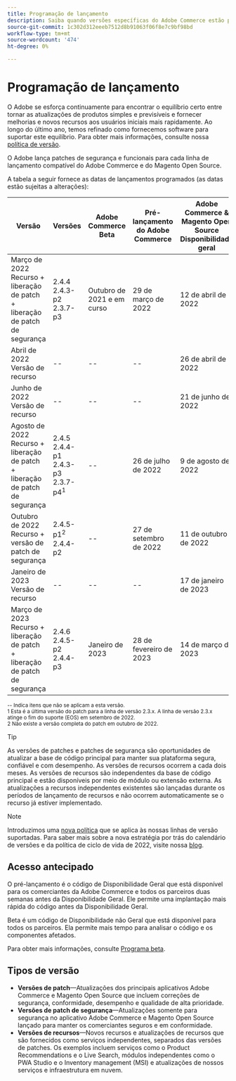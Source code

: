 ```yaml
---
title: Programação de lançamento
description: Saiba quando versões específicas do Adobe Commerce estão programadas para beta, pré-lançamento e disponibilidade geral.
source-git-commit: 1c302d312eeeb7512d8b91063f06f8e7c9bf98bd
workflow-type: tm+mt
source-wordcount: '474'
ht-degree: 0%

---
```



# Programação de lançamento

O Adobe se esforça continuamente para encontrar o equilíbrio certo entre tornar as atualizações de produtos simples e previsíveis e fornecer melhorias e novos recursos aos usuários iniciais mais rapidamente. Ao longo do último ano, temos refinado como fornecemos software para suportar este equilíbrio. Para obter mais informações, consulte nossa [política de versão](policy.md).

O Adobe lança patches de segurança e funcionais para cada linha de lançamento compatível do Adobe Commerce e do Magento Open Source.

A tabela a seguir fornece as datas de lançamentos programados (as datas estão sujeitas a alterações):

| Versão | Versões | Adobe Commerce Beta | Pré-lançamento do Adobe Commerce | Adobe Commerce &amp; Magento Open Source<br>Disponibilidade geral |
|-----------------------------------------------------------------|-------------------------------------------------------|---------------------------|----------------------------------|---------------------------------------------------------------------|
| Março de 2022<br>Recurso + liberação de patch + liberação de patch de segurança | 2.4.4<br>2.4.3-p2<br>2.3.7-p3 | Outubro de 2021 e em curso | 29 de março de 2022 | 12 de abril de 2022 |
| Abril de 2022<br>Versão de recurso | \-\- | \-\- | \-\- | 26 de abril de 2022 |
| Junho de 2022<br>Versão de recurso | \-\- | \-\- | \-\- | 21 de junho de 2022 |
| Agosto de 2022<br>Recurso + liberação de patch + liberação de patch de segurança | 2.4.5<br>2.4.4-p1<br>2.4.3-p3<br>2.3.7-p4<sup>1</sup> | \-\- | 26 de julho de 2022 | 9 de agosto de 2022 |
| Outubro de 2022<br>Recurso + versão de patch de segurança | 2.4.5-p1<sup>2</sup><br>2.4.4-p2 | \-\- | 27 de setembro de 2022 | 11 de outubro de 2022 |
| Janeiro de 2023<br>Versão de recurso | \-\- | \-\- | \-\- | 17 de janeiro de 2023 |
| Março de 2023<br>Recurso + liberação de patch + liberação de patch de segurança | 2.4.6<br>2.4.5-p2<br>2.4.4-p3 | Janeiro de 2023 | 28 de fevereiro de 2023 | 14 de março de 2023 |

<sup>\-\- Indica itens que não se aplicam a esta versão.</sup><br>
<sup>1 Esta é a última versão do patch para a linha de versão 2.3.x. A linha de versão 2.3.x atinge o fim do suporte (EOS) em setembro de 2022.</sup><br>
<sup>2 Não existe a versão completa do patch em outubro de 2022.</sup><br>

>[!TIP]
>
>As versões de patches e patches de segurança são oportunidades de atualizar a base de código principal para manter sua plataforma segura, confiável e com desempenho. As versões de recursos ocorrem a cada dois meses. As versões de recursos são independentes da base de código principal e estão disponíveis por meio de módulo ou extensão externa. As atualizações a recursos independentes existentes são lançadas durante os períodos de lançamento de recursos e não ocorrem automaticamente se o recurso já estiver implementado.

>[!NOTE]
>
>Introduzimos uma [nova política](https://www.adobe.com/content/dam/cc/en/legal/terms/enterprise/pdfs/Adobe-Commerce-Software-Lifecycle-Policy.pdf) que se aplica às nossas linhas de versão suportadas. Para saber mais sobre a nova estratégia por trás do calendário de versões e da política de ciclo de vida de 2022, visite nossa [blog](https://business.adobe.com/blog/how-to/accelerating-innovation-through-simplified-release-strategy).

## Acesso antecipado

O pré-lançamento é o código de Disponibilidade Geral que está disponível para os comerciantes da Adobe Commerce e todos os parceiros duas semanas antes da Disponibilidade Geral. Ele permite uma implantação mais rápida do código antes da Disponibilidade Geral.

Beta é um código de Disponibilidade não Geral que está disponível para todos os parceiros. Ela permite mais tempo para analisar o código e os componentes afetados.

Para obter mais informações, consulte [Programa beta](beta-program.md).

## Tipos de versão

- **Versões de patch**—Atualizações dos principais aplicativos Adobe Commerce e Magento Open Source que incluem correções de segurança, conformidade, desempenho e qualidade de alta prioridade.
- **Versões de patch de segurança**—Atualizações somente para segurança no aplicativo Adobe Commerce e Magento Open Source lançado para manter os comerciantes seguros e em conformidade.
- **Versões de recursos**—Novos recursos e atualizações de recursos que são fornecidos como serviços independentes, separados das versões de patches. Os exemplos incluem serviços como o Product Recommendations e o Live Search, módulos independentes como o PWA Studio e o Inventory management (MSI) e atualizações de nossos serviços e infraestrutura em nuvem.
